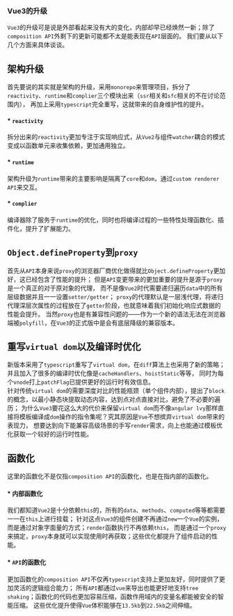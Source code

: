 ### Vue3的升级
`Vue3`的升级可是说是外部看起来没有大的变化，内部却早已经焕然一新；除了`composition API`外剩下的更新可能都不太是能表现在`API`层面的。
我们要从以下几个方面来具体谈谈。  

## 架构升级
首先要说的其实就是架构的升级，采用`monorepo`来管理项目，拆分了`reactivity`、`runtime`和`complier`三个模块出来（`ssr`相关和`sfc`相关的不在讨论范围内），
再加上采用`typescript`完全重写，这就带来的自身维护性的提升。

#### * `reactivity`
拆分出来的`reactivity`更加专注于实现响应式，从`Vue2`与组件`watcher`耦合的模式变成以函数单元来收集依赖，更加通用独立。

#### * `runtime`
架构升级为`runtime`带来的主要影响是隔离了`core`和`dom`，通过`custom renderer API`来交互。

#### * `complier`
编译器除了服务于`runtime`的优化，同时也将编译过程的一些特性处理函数化、插件化，提升了扩展能力。

##  `Object.defineProperty`到`proxy`
首先从`API`本身来说`proxy`的浏览器厂商优化做得就比`Object.defineProperty`更加好，这已经包含了性能的提升；
但是`API`变更带来的更加重要的提升是源于`proxy`是一个真正的对于原对象的代理，
而不是像`Vue2`时代需要递归遍历`data`中的所有层级数据并且一一设置`setter/getter`；
`proxy`的代理默认是一层浅代理，将递归代理深层次属性的过程放在了`getter`阶段，也就意味着我们初始化响应式数据的性能会提升。
当然`proxy`也是有兼容性问题的——作为一个新的语法无法在浏览器端被`polyfill`，在`Vue3`的正式版中是会有底层降级的兼容版本。

##  重写`virtual dom`以及编译时优化
新版本采用了`typescript`重写了`virtual dom`，在`diff`算法上也采用了新的策略；并且加入了很多的编译时优化像是`cacheHandlers`、`hoistStatic`等等，
同时为每个`vnode`打上`patchFlag`已提供更好的运行时有效信息。  
针对传统`virtual dom`的需要深度对比的性能瓶颈（单个组件内部），提出了`block`的概念，以最小静态块提取动态内容，达到点对点直接对比，避免了不必要的遍历；
为什么`Vue3`要花这么大的代价来保留`virtual dom`而不像`angular lvy`那样直接将模板编译成`dom`操作的指令集呢？究其原因是`Vue`不想摈弃`virtual dom`带来的表现力，
想要达到向下能兼容高级场景的手写`render`需求，向上也能通过模板优化获取一个较好的运行时性能。

##  函数化
这里的函数化不是仅指`composition API`的函数化，也是在指内部的函数化。  

#### * 内部函数化
我们都知道`Vue2`是十分依赖`this`的，所有的`data`、`methods`、`computed`等等都需要一一在`this`上进行挂载；
针对这点`Vue3`的组件创建不再通过`new`一个`Vue`的实例，而是通过对象字面量的方式；`render`函数执行不再依赖`this`，
而是通过一个`proxy`来搞定，`proxy`本身就可以实现使用时再获取；这些优化都提升了组件启动的性能。  

#### * `API`的函数化
更加函数化的`composition API`不仅再`typescript`支持上更加友好，同时提供了更加灵活的逻辑组合能力；
所有`API`都通过`vue`来导出也能更好地支持`tree shaking`；函数化的代码也更加容易压缩，函数作用域内的变量名都能被安全的智能压缩。
这些优化提升使得`Vue`体积能够在`13.5kb`到`22.5kb`之间伸缩。  
